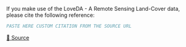 If you make use of the LoveDA - A Remote Sensing Land-Cover data, please cite the following reference:

``` bibtex
PASTE HERE CUSTOM CITATION FROM THE SOURCE URL
```

[🔗 Source](https://zenodo.org/record/5706578/export/hx)